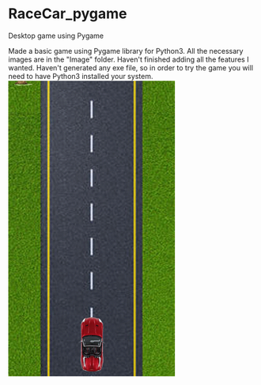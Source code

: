 # RaceCar_pygame
Desktop game using Pygame


Made a basic game using Pygame library for Python3. All the necessary images are in the "Image" folder. Haven't finished 
adding all the features I wanted. Haven't generated any exe file, so in order to try the game you will need to have Python3 
installed your system.
![Demo](image/Demo.gif)
